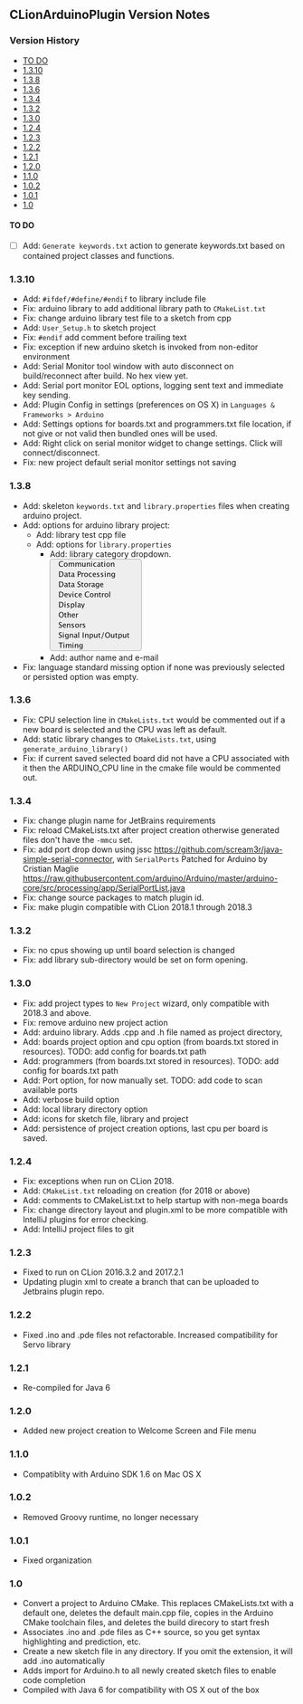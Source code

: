 ## CLionArduinoPlugin Version Notes

[TOC levels=3,4]: # "Version History"

### Version History
- [TO DO](#to-do)
- [1.3.10](#1310)
- [1.3.8](#138)
- [1.3.6](#136)
- [1.3.4](#134)
- [1.3.2](#132)
- [1.3.0](#130)
- [1.2.4](#124)
- [1.2.3](#123)
- [1.2.2](#122)
- [1.2.1](#121)
- [1.2.0](#120)
- [1.1.0](#110)
- [1.0.2](#102)
- [1.0.1](#101)
- [1.0](#10)


#### TO DO

* [ ] Add: `Generate keywords.txt` action to generate keywords.txt based on contained project
      classes and functions.

### 1.3.10

* Add: `#ifdef/#define/#endif` to library include file
* Fix: arduino library to add additional library path to `CMakeList.txt`
* Fix: change arduino library test file to a sketch from cpp
* Add: `User_Setup.h` to sketch project
* Fix: `#endif` add comment before trailing text
* Fix: exception if new arduino sketch is invoked from non-editor environment
* Add: Serial Monitor tool window with auto disconnect on build/reconnect after build. No hex
  view yet.
* Add: Serial port monitor EOL options, logging sent text and immediate key sending.
* Add: Plugin Config in settings (preferences on OS X) in `Languages & Frameworks > Arduino`
* Add: Settings options for boards.txt and programmers.txt file location, if not give or not
  valid then bundled ones will be used.
* Add: Right click on serial monitor widget to change settings. Click will connect/disconnect.
* Fix: new project default serial monitor settings not saving

### 1.3.8

* Add: skeleton `keywords.txt` and `library.properties` files when creating arduino project.
* Add: options for arduino library project:
  * Add: library test cpp file
  * Add: options for `library.properties`
    * Add: library category dropdown.  
      ![Screenshot_Categories](assets/images/Screenshot_Categories.png)
    * Add: author name and e-mail
* Fix: language standard missing option if none was previously selected or persisted option was
  empty.

### 1.3.6

* Fix: CPU selection line in `CMakeLists.txt` would be commented out if a new board is selected
  and the CPU was left as default.
* Add: static library changes to `CMakeLists.txt`, using `generate_arduino_library()`
* Fix: if current saved selected board did not have a CPU associated with it then the
  ARDUINO_CPU line in the cmake file would be commented out.

### 1.3.4

* Fix: change plugin name for JetBrains requirements
* Fix: reload CMakeLists.txt after project creation otherwise generated files don't have the
  `-mmcu` set.
* Fix: add port drop down using jssc https://github.com/scream3r/java-simple-serial-connector,
  with `SerialPorts` Patched for Arduino by Cristian Maglie
  https://raw.githubusercontent.com/arduino/Arduino/master/arduino-core/src/processing/app/SerialPortList.java
* Fix: change source packages to match plugin id.
* Fix: make plugin compatible with CLion 2018.1 through 2018.3

### 1.3.2

* Fix: no cpus showing up until board selection is changed
* Fix: add library sub-directory would be set on form opening.

### 1.3.0

* Fix: add project types to `New Project` wizard, only compatible with 2018.3 and above.
* Fix: remove arduino new project action
* Add: arduino library. Adds .cpp and .h file named as project directory,
* Add: boards project option and cpu option (from boards.txt stored in resources). TODO: add
  config for boards.txt path
* Add: programmers (from boards.txt stored in resources). TODO: add config for boards.txt path
* Add: Port option, for now manually set. TODO: add code to scan available ports
* Add: verbose build option
* Add: local library directory option
* Add: icons for sketch file, library and project
* Add: persistence of project creation options, last cpu per board is saved.

### 1.2.4

* Fix: exceptions when run on CLion 2018.
* Add: `CMakeList.txt` reloading on creation (for 2018 or above)
* Add: comments to CMakeList.txt to help startup with non-mega boards
* Fix: change directory layout and plugin.xml to be more compatible with IntelliJ plugins for
  error checking.
* Add: IntelliJ project files to git

### 1.2.3

* Fixed to run on CLion 2016.3.2 and 2017.2.1
* Updating plugin xml to create a branch that can be uploaded to Jetbrains plugin repo.

### 1.2.2

* Fixed .ino and .pde files not refactorable. Increased compatibility for Servo library

### 1.2.1

* Re-compiled for Java 6

### 1.2.0

* Added new project creation to Welcome Screen and File menu

### 1.1.0

* Compatiblity with Arduino SDK 1.6 on Mac OS X

### 1.0.2

* Removed Groovy runtime, no longer necessary

### 1.0.1

* Fixed organization

### 1.0

* Convert a project to Arduino CMake. This replaces CMakeLists.txt with a default one, deletes
  the default main.cpp file, copies in the Arduino CMake toolchain files, and deletes the build
  direcory to start fresh
* Associates .ino and .pde files as C++ source, so you get syntax highlighting and prediction,
  etc.
* Create a new sketch file in any directory. If you omit the extension, it will add .ino
  automatically
* Adds import for Arduino.h to all newly created sketch files to enable code completion
* Compiled with Java 6 for compatibility with OS X out of the box
